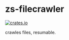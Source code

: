 # zs-filecrawler

[![crates.io](https://img.shields.io/crates/v/zs-filecrawler.svg)](https://crates.io/crates/zs-filecrawler)

crawles files, resumable.
